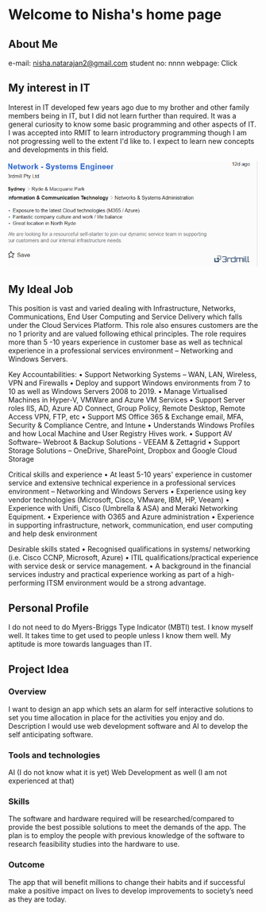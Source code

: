 # Welcome to Nisha's home page

## About Me
e-mail: nisha.natarajan2@gmail.com
student no: nnnn
webpage: Click

## My interest in IT
Interest in IT developed few years ago due to my brother and other family members being in IT, but I did not learn further than required. It was a general curiosity to know some basic programming and other aspects of IT. I was accepted into RMIT to learn introductory programming though I am not progressing well to the extent I'd like to. I expect to learn new concepts and developments in this field.

![image](DreamJob.png)
## My Ideal Job
This position is vast and varied dealing with Infrastructure, Networks, Communications, End User Computing and Service Delivery which falls under the Cloud Services Platform. This role also ensures customers are the no 1 priority and are valued following ethical principles. The role requires more than 5 -10 years experience in customer base as well as technical experience in a professional services environment – Networking and Windows Servers.

Key Accountabilities:
•	Support Networking Systems – WAN, LAN, Wireless, VPN and Firewalls
•	Deploy and support Windows environments from 7 to 10 as well as Windows Servers 2008 to 2019.
•	Manage Virtualised Machines in Hyper-V, VMWare and Azure VM Services
•	Support Server roles IIS, AD, Azure AD Connect, Group Policy, Remote Desktop, Remote Access VPN, FTP, etc
•	Support MS Office 365 & Exchange email, MFA, Security & Compliance Centre, and Intune
•	Understands Windows Profiles and how Local Machine and User Registry Hives work.
•	Support AV Software– Webroot & Backup Solutions - VEEAM & Zettagrid
•	Support Storage Solutions – OneDrive, SharePoint, Dropbox and Google Cloud Storage


Critical skills and experience
•	At least 5-10 years' experience in customer service and extensive technical experience in a professional services environment – Networking and Windows Servers
•	Experience using key vendor technologies (Microsoft, Cisco, VMware, IBM, HP, Veeam)
•	Experience with Unifi, Cisco (Umbrella & ASA) and Meraki Networking Equipment.
•	Experience with O365 and Azure administration
•	Experience in supporting infrastructure, network, communication, end user computing and help desk environment


Desirable skills stated
•	Recognised qualifications in systems/ networking (i.e. Cisco CCNP, Microsoft, Azure)
•	ITIL qualifications/practical experience with service desk or service management.
•	A background in the financial services industry and practical experience working as part of a high-performing ITSM environment would be a strong advantage.

## Personal Profile

I do not need to do Myers-Briggs Type Indicator (MBTI) test. I know myself well. It takes time to get used to people unless I know them well. 
My aptitude is more towards languages than IT.

## Project Idea

### Overview
I want to design an app which sets an alarm for self interactive solutions to set you time allocation in place for the activities you enjoy and do.
Description
I would use web development software and AI to develop the self anticipating software.

### Tools and technologies
AI (I do not know what it is yet)
Web Development as well (I am not experienced at that)

### Skills
The software and hardware required will be researched/compared to provide the best possible solutions to meet the demands of the app. The plan is to employ the people with previous knowledge of the software to research feasibility studies into the hardware to use.


### Outcome
The app that will benefit millions to change their habits and if successful make a positive impact on lives to develop improvements to society’s need as they are today.





